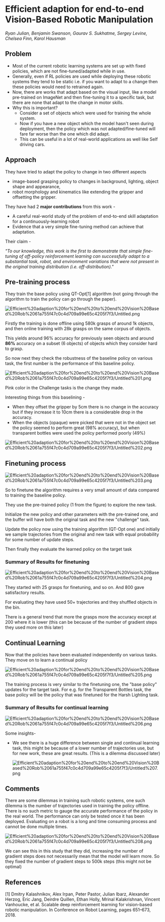 # Efficient adaption for end-to-end Vision-Based Robotic Manipulation

*Ryan Julian, Benjamin Swanson, Gaurav S. Sukhatme, Sergey Levine, Chelsea Finn, Karol Hausman*

## Problem

- Most of the current robotic learning systems are set up with fixed policies, which are not fine-tuned/adapted while in use.
- Generally, even if RL policies are used while deploying these robotic systems they tend to be static i.e. if you want to adapt to a change then these policies would need to retrained again.
- Now, there are works that adapt based on the visual input, like a model pre-trained on ImageNet and then fine-tuning it to a specific task, but there are none that adapt to the change in motor skills.
- Why this is important?
    - Consider a set of objects which were used for training the whole system.
    - Now if you have a new object which the model hasn't seen during deployment, then the policy which was not adapted/fine-tuned will fare far worse than the one which did adapt.
    - This can be useful in a lot of real-world applications as well like Self driving cars.

## Approach

They have tried to adapt the policy to change in two different aspects  

- image-based grasping policy to changes in background, lighting, object shape and appearance,
- robot morphology and kinematics like extending the gripper and offsetting the gripper.

They have had 2 **major contributions** from this work -  

- A careful real-world study of the problem of end-to-end skill adaptation for a continuously-learning robot
- Evidence that a very simple fine-tuning method can achieve that adaptation.

Their claim - 

*"To our knowledge, this work is the first to demonstrate that simple fine-tuning of off-policy reinforcement learning can successfully adapt to a substantial task, robot, and environment variations that were not present in the original training distribution (i.e. off-distribution)."*

## Pre-training process

They train the base policy using QT-Opt[1] algorithm (not going through the algorithm to train the policy can go through the paper). 

![Efficient%20adaption%20for%20end%20to%20end%20Vision%20Based%20Rob%2061a755f47c0c4d709a99e65c4205f7f3/Untitled.png](Efficient%20adaption%20for%20end%20to%20end%20Vision%20Based%20Rob%2061a755f47c0c4d709a99e65c4205f7f3/Untitled.png)

Firstly the training is done offline using 580k grasps of around 1k objects, and then online training with 28k grasps on the same corpus of objects.

This yields around 96% accuracy for previously seen objects and around **86%** accuracy on a subset (6 objects) of objects which they consider hard to grasp. 

So now next they check the robustness of the baseline policy on various task, the first number is the performance of this baseline policy.  

![Efficient%20adaption%20for%20end%20to%20end%20Vision%20Based%20Rob%2061a755f47c0c4d709a99e65c4205f7f3/Untitled%201.png](Efficient%20adaption%20for%20end%20to%20end%20Vision%20Based%20Rob%2061a755f47c0c4d709a99e65c4205f7f3/Untitled%201.png)

Pink color in the Challenge tasks is the change they made. 

Interesting things from this baselining - 

- When they offset the gripper by 5cm there is no change in the accuracy but if they increase it to 10cm there is a considerable drop in the accuracy.
- When the objects (opaque) were picked that were not in the object set the policy seemed to perform great (98% accuracy), but when transparent bottles were used the policy performed poorly (49%)

![Efficient%20adaption%20for%20end%20to%20end%20Vision%20Based%20Rob%2061a755f47c0c4d709a99e65c4205f7f3/Untitled%202.png](Efficient%20adaption%20for%20end%20to%20end%20Vision%20Based%20Rob%2061a755f47c0c4d709a99e65c4205f7f3/Untitled%202.png)

## Finetuning process

![Efficient%20adaption%20for%20end%20to%20end%20Vision%20Based%20Rob%2061a755f47c0c4d709a99e65c4205f7f3/Untitled%203.png](Efficient%20adaption%20for%20end%20to%20end%20Vision%20Based%20Rob%2061a755f47c0c4d709a99e65c4205f7f3/Untitled%203.png)

So to finetune the algorithm requires a very small amount of data compared to training the baseline policy.

They use the pre-trained policy (1 from the figure) to explore the new task. 

Initialize the new policy and other parameters with the pre-trained one, and the buffer will have both the original task and the new "challenge" task. 

Update the policy now using the training algorithm (QT-Opt one) and initially we sample trajectories from the original and new task with equal probability for some number of update steps. 

Then finally they evaluate the learned policy on the target task

### Summary of Results for finetuning

![Efficient%20adaption%20for%20end%20to%20end%20Vision%20Based%20Rob%2061a755f47c0c4d709a99e65c4205f7f3/Untitled%204.png](Efficient%20adaption%20for%20end%20to%20end%20Vision%20Based%20Rob%2061a755f47c0c4d709a99e65c4205f7f3/Untitled%204.png)

They started with 25 grasps for finetuning, and so on. And 800 gave satisfactory results. 

For evaluating they have used 50+ trajectories and they shuffled objects in the bin.

There is a general trend that more the grasps more the accuracy except at 200 where it is lower (this can be because of the number of gradient steps they used more on this later)

## Continual Learning

Now that the policies have been evaluated independently on various tasks. They move on to learn a continual policy 

![Efficient%20adaption%20for%20end%20to%20end%20Vision%20Based%20Rob%2061a755f47c0c4d709a99e65c4205f7f3/Untitled%205.png](Efficient%20adaption%20for%20end%20to%20end%20Vision%20Based%20Rob%2061a755f47c0c4d709a99e65c4205f7f3/Untitled%205.png)

The training process is very similar to the finetuning one, the "base policy" updates for the target task. For e.g. for the Transparent Bottles task, the base policy will be the policy that was finetuned for the Harsh Lighting task. 

### Summary of Results for continual learning

![Efficient%20adaption%20for%20end%20to%20end%20Vision%20Based%20Rob%2061a755f47c0c4d709a99e65c4205f7f3/Untitled%206.png](Efficient%20adaption%20for%20end%20to%20end%20Vision%20Based%20Rob%2061a755f47c0c4d709a99e65c4205f7f3/Untitled%206.png)

Some insights- 

- We see there is a huge difference between single and continual learning task, this might be because of a lower number of trajectories use, but for new work, these are great results. (This is a dilemma discussed later)

    ![Efficient%20adaption%20for%20end%20to%20end%20Vision%20Based%20Rob%2061a755f47c0c4d709a99e65c4205f7f3/Untitled%207.png](Efficient%20adaption%20for%20end%20to%20end%20Vision%20Based%20Rob%2061a755f47c0c4d709a99e65c4205f7f3/Untitled%207.png)

## Comments

There are some dilemmas in training such robotic systems, one such dilemma is the number of trajectories used in training the policy offline. There is no such metric to gauge the accurate performance of the policy in the real world. The performance can only be tested once it has been deployed. Evaluating on a robot is a long and time consuming process and cannot be done multiple times. 

![Efficient%20adaption%20for%20end%20to%20end%20Vision%20Based%20Rob%2061a755f47c0c4d709a99e65c4205f7f3/Untitled%208.png](Efficient%20adaption%20for%20end%20to%20end%20Vision%20Based%20Rob%2061a755f47c0c4d709a99e65c4205f7f3/Untitled%208.png)

We can see this in this study that they did, increasing the number of gradient steps does not necessarily mean that the model will learn more. So they fixed the number of gradient steps to 500k steps (this might not be optimal)

## References

[1] Dmitry Kalashnikov, Alex Irpan, Peter Pastor, Julian Ibarz, Alexander Herzog, Eric Jang, Deirdre Quillen, Ethan Holly, Mrinal Kalakrishnan, Vincent Vanhoucke, et al. Scalable deep reinforcement learning for vision-based robotic manipulation. In Conference on Robot Learning, pages 651–673, 2018.
